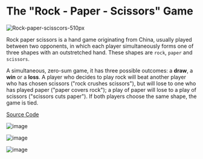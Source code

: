 # The "Rock - Paper - Scissors" Game

![Rock-paper-scisscors-510px](https://user-images.githubusercontent.com/103934900/192758091-1d5d8f02-6f18-403d-b7fa-3685305f81bf.jpg)

Rock paper scissors is a hand game originating from China, usually played between two opponents, in which each player simultaneously forms one of three shapes with an outstretched hand. These shapes are `rock`, `paper` and `scissors`.

A simultaneous, zero-sum game, it has three possible outcomes: a **draw**, a **win** or a **loss**. 
A player who decides to play rock will beat another player who has chosen scissors ("rock crushes scissors"), but will lose to one who has played paper ("paper covers rock"); a play of paper will lose to a play of scissors ("scissors cuts paper"). 
If both players choose the same shape, the game is tied.

[Source Code](rockPaperScissors.js)

![image](https://user-images.githubusercontent.com/103934900/192772581-cb5f3d3d-1242-4802-82c0-0d5163d4f24b.png)

![image](https://user-images.githubusercontent.com/103934900/192772738-9654c41e-3fe9-445d-b34c-34b08302db8e.png)

![image](https://user-images.githubusercontent.com/103934900/192772968-57b1a83f-6557-4b09-aa4e-d91c37551b2b.png)

